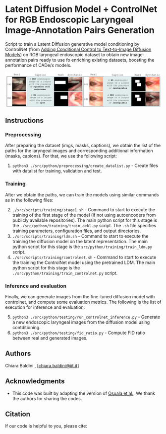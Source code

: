# Latent Diffusion Model + ControlNet for RGB Endoscopic Laryngeal Image-Annotation Pairs Generation

Script to train a Latent Diffusion generative model conditioning by ControlNet (from [Adding Conditional Control to Text-to-Image Diffusion Models](https://arxiv.org/abs/2302.05543))
on RGB laryngeal endoscopic dataset to obtain new image-annotation pairs ready to use fo enriching existing datasets, boosting the performance of CADe/x models. 

![Qualitative Results](assets/Qualitative_results_pairs_generation.png)


## Instructions

### Preprocessing
After preparing the dataset (imgs, masks, captions), we obtain the list of the paths for the laryngeal images and corresponding additional information (masks, capions). For that, we use the following script:

1) `python3 ./src/python/preprocessing/create_datalist.py` -  Create files with datalist for training, validation and test.

### Training
After we obtain the paths, we can train the models using similar commands as in the following files:

2) `./src/scripts/training/stage1.sh` - Command to start to execute the training of the first stage of the model (if not using autoencoders from publicly available repositories). 
The main python script for this stage is the `./src/python/training/train_aekl.py` script. The `.sh` file specifies training parameters, configuration files, and output directories.
3) `./src/scripts/training/ldm.sh` - Command to start to execute the training the diffusion model on the latent representation.
The main python script for this stage is the `src/python/training/train_ldm.py` script.
4) `./src/scripts/training/controlnet.sh` - Command to start to execute the training the ControlNet model using the pretrained LDM.
The main python script for this stage is the `./src/python/training/train_controlnet.py` script. 

### Inference and evaluation
Finally, we can generate images from the fine-tuned diffusion model with controlnet, and compute some evaluation metrics. The following is the list of execution for inference and evaluation:

5) `python3 ./src/python/testing/run_controlnet_inference.py` - Generate a new endoscopic laryngeal images from the diffusion model using contditioning.
6) `python3 ./src/python/testing/fid_ratio.py` - Compute FID ratio between real and generated images.

## Authors
Chiara Baldini , [chiara.baldini@iit.it]

## Acknowledgments
* This code was built by adapting the version of [Osuala et al.](https://github.com/RichardObi/ccnet). We thank the authors for sharing the codes.

## Citation
If our code is helpful to you, please cite:

```

```
